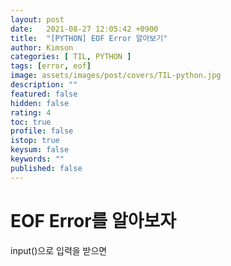 ```yaml
---
layout: post
date:   2021-08-27 12:05:42 +0900
title:  "[PYTHON] EOF Error 알아보기"
author: Kimson
categories: [ TIL, PYTHON ]
tags: [error, eof]
image: assets/images/post/covers/TIL-python.jpg
description: ""
featured: false
hidden: false
rating: 4
toc: true
profile: false
istop: true
keysum: false
keywords: ""
published: false
---
```


# EOF Error를 알아보자

input()으로 입력을 받으면 